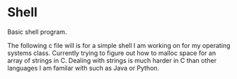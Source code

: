 # Shell
Basic shell program.

The following c file will is for a simple shell I am working on for my operating systems class.  Currently trying to figure out how to malloc space for an array of strings in C.  Dealing with strings is much harder in C than other languages I am familar with such as Java or Python.
